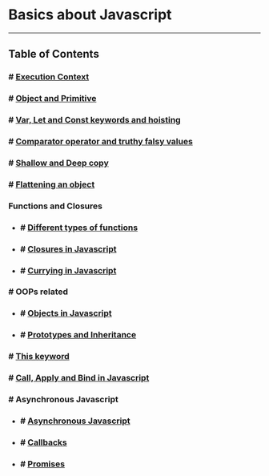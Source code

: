 # Basics about Javascript

---

## Table of Contents

### # [Execution Context](./Topics/EXECUTION_CONTEXT.md)
### # [Object and Primitive](./Topics/OBJECT_AND_PREMITIVE.md)
### # [Var, Let and Const keywords and hoisting](./Topics/VAR_LET_CONST.md)
### # [Comparator operator and truthy falsy values](./Topics/COMPARISON_OPERATOR_AND_TRUTHY_FALSY_VALUES.md)
### # [Shallow and Deep copy](./Topics/SHALLOW_AND_DEEP_COPY.md)
### # [Flattening an object](./Topics/FLATTENING_AN_OBJECT.md)

### Functions and Closures
- ### # [Different types of functions](./Topics/TYPES_OF_FUNCTION.md)
- ### # [Closures in Javascript](./Topics/CLOSURES.md)
- ### # [Currying in Javascript](./Topics/CURRYING.md)

### # OOPs related
- ### # [Objects in Javascript](./Topics/OBJECTS.md)
- ### # [Prototypes and Inheritance](./Topics/PROTOTYPES_AND_INHERITANCE.md)
### # [This keyword](./Topics/THIS_KEYWORD.md)
### # [Call, Apply and Bind in Javascript](./Topics/CALL_APPLY_AND_BIND.md)

### # Asynchronous Javascript
- ### # [Asynchronous Javascript](./Topics/ASYNC_JAVASCRIPT.md)
- ### # [Callbacks](./Topics/CALLBACKS.md)
- ### # [Promises](./Topics/PROMISE.md)